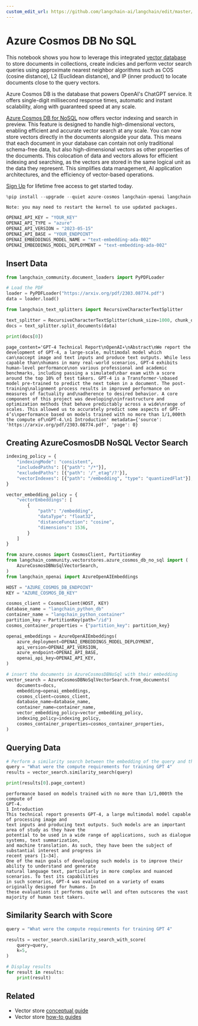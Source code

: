 ```yaml
---
custom_edit_url: https://github.com/langchain-ai/langchain/edit/master/docs/docs/integrations/vectorstores/azure_cosmos_db_no_sql.ipynb
---
```

# Azure Cosmos DB No SQL

This notebook shows you how to leverage this integrated [vector database](https://learn.microsoft.com/en-us/azure/cosmos-db/vector-database) to store documents in collections, create indicies and perform vector search queries using approximate nearest neighbor algorithms such as COS (cosine distance), L2 (Euclidean distance), and IP (inner product) to locate documents close to the query vectors. 
    
Azure Cosmos DB is the database that powers OpenAI's ChatGPT service. It offers single-digit millisecond response times, automatic and instant scalability, along with guaranteed speed at any scale. 

[Azure Cosmos DB for NoSQL](https://learn.microsoft.com/en-us/azure/cosmos-db/nosql/vector-search) now offers vector indexing and search in preview. This feature is designed to handle high-dimensional vectors, enabling efficient and accurate vector search at any scale. You can now store vectors directly in the documents alongside your data. This means that each document in your database can contain not only traditional schema-free data, but also high-dimensional vectors as other properties of the documents. This colocation of data and vectors allows for efficient indexing and searching, as the vectors are stored in the same logical unit as the data they represent. This simplifies data management, AI application architectures, and the efficiency of vector-based operations.

[Sign Up](https://azure.microsoft.com/en-us/free/) for lifetime free access to get started today.


```python
%pip install --upgrade --quiet azure-cosmos langchain-openai langchain-community
```
```output
Note: you may need to restart the kernel to use updated packages.
```

```python
OPENAI_API_KEY = "YOUR_KEY"
OPENAI_API_TYPE = "azure"
OPENAI_API_VERSION = "2023-05-15"
OPENAI_API_BASE = "YOUR_ENDPOINT"
OPENAI_EMBEDDINGS_MODEL_NAME = "text-embedding-ada-002"
OPENAI_EMBEDDINGS_MODEL_DEPLOYMENT = "text-embedding-ada-002"
```

## Insert Data


```python
from langchain_community.document_loaders import PyPDFLoader

# Load the PDF
loader = PyPDFLoader("https://arxiv.org/pdf/2303.08774.pdf")
data = loader.load()
```


```python
from langchain_text_splitters import RecursiveCharacterTextSplitter

text_splitter = RecursiveCharacterTextSplitter(chunk_size=1000, chunk_overlap=150)
docs = text_splitter.split_documents(data)
```


```python
print(docs[0])
```
```output
page_content='GPT-4 Technical Report\nOpenAI∗\nAbstract\nWe report the development of GPT-4, a large-scale, multimodal model which can\naccept image and text inputs and produce text outputs. While less capable than\nhumans in many real-world scenarios, GPT-4 exhibits human-level performance\non various professional and academic benchmarks, including passing a simulated\nbar exam with a score around the top 10% of test takers. GPT-4 is a Transformer-\nbased model pre-trained to predict the next token in a document. The post-training\nalignment process results in improved performance on measures of factuality and\nadherence to desired behavior. A core component of this project was developing\ninfrastructure and optimization methods that behave predictably across a wide\nrange of scales. This allowed us to accurately predict some aspects of GPT-4’s\nperformance based on models trained with no more than 1/1,000th the compute of\nGPT-4.\n1 Introduction' metadata={'source': 'https://arxiv.org/pdf/2303.08774.pdf', 'page': 0}
```
## Creating AzureCosmosDB NoSQL Vector Search


```python
indexing_policy = {
    "indexingMode": "consistent",
    "includedPaths": [{"path": "/*"}],
    "excludedPaths": [{"path": '/"_etag"/?'}],
    "vectorIndexes": [{"path": "/embedding", "type": "quantizedFlat"}],
}

vector_embedding_policy = {
    "vectorEmbeddings": [
        {
            "path": "/embedding",
            "dataType": "float32",
            "distanceFunction": "cosine",
            "dimensions": 1536,
        }
    ]
}
```


```python
from azure.cosmos import CosmosClient, PartitionKey
from langchain_community.vectorstores.azure_cosmos_db_no_sql import (
    AzureCosmosDBNoSqlVectorSearch,
)
from langchain_openai import AzureOpenAIEmbeddings

HOST = "AZURE_COSMOS_DB_ENDPOINT"
KEY = "AZURE_COSMOS_DB_KEY"

cosmos_client = CosmosClient(HOST, KEY)
database_name = "langchain_python_db"
container_name = "langchain_python_container"
partition_key = PartitionKey(path="/id")
cosmos_container_properties = {"partition_key": partition_key}

openai_embeddings = AzureOpenAIEmbeddings(
    azure_deployment=OPENAI_EMBEDDINGS_MODEL_DEPLOYMENT,
    api_version=OPENAI_API_VERSION,
    azure_endpoint=OPENAI_API_BASE,
    openai_api_key=OPENAI_API_KEY,
)

# insert the documents in AzureCosmosDBNoSql with their embedding
vector_search = AzureCosmosDBNoSqlVectorSearch.from_documents(
    documents=docs,
    embedding=openai_embeddings,
    cosmos_client=cosmos_client,
    database_name=database_name,
    container_name=container_name,
    vector_embedding_policy=vector_embedding_policy,
    indexing_policy=indexing_policy,
    cosmos_container_properties=cosmos_container_properties,
)
```

## Querying Data


```python
# Perform a similarity search between the embedding of the query and the embeddings of the documents
query = "What were the compute requirements for training GPT 4"
results = vector_search.similarity_search(query)

print(results[0].page_content)
```
```output
performance based on models trained with no more than 1/1,000th the compute of
GPT-4.
1 Introduction
This technical report presents GPT-4, a large multimodal model capable of processing image and
text inputs and producing text outputs. Such models are an important area of study as they have the
potential to be used in a wide range of applications, such as dialogue systems, text summarization,
and machine translation. As such, they have been the subject of substantial interest and progress in
recent years [1–34].
One of the main goals of developing such models is to improve their ability to understand and generate
natural language text, particularly in more complex and nuanced scenarios. To test its capabilities
in such scenarios, GPT-4 was evaluated on a variety of exams originally designed for humans. In
these evaluations it performs quite well and often outscores the vast majority of human test takers.
```
## Similarity Search with Score


```python
query = "What were the compute requirements for training GPT 4"

results = vector_search.similarity_search_with_score(
    query=query,
    k=5,
)

# Display results
for result in results:
    print(result)
```


## Related

- Vector store [conceptual guide](/docs/concepts/#vector-stores)
- Vector store [how-to guides](/docs/how_to/#vector-stores)
